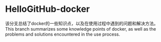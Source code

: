 # HelloGitHub-docker
该分支总结了docker的一些知识点，以及在使用过程中遇到的问题和解决方法。
This branch summarizes some knowledge points of docker, as well as the problems and solutions encountered in the use process.
